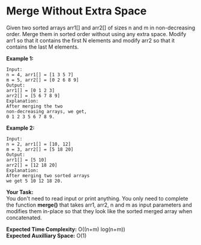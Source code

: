 # Merge Without Extra Space
Given two sorted arrays arr1[] and arr2[] of sizes n and m in non-decreasing order. Merge them in sorted order without using any extra space. Modify arr1 so that it contains the first N elements and modify arr2 so that it contains the last M elements.
 
**Example 1:**
```
Input: 
n = 4, arr1[] = [1 3 5 7] 
m = 5, arr2[] = [0 2 6 8 9]
Output: 
arr1[] = [0 1 2 3]
arr2[] = [5 6 7 8 9]
Explanation:
After merging the two 
non-decreasing arrays, we get, 
0 1 2 3 5 6 7 8 9.
```
**Example 2:**
```
Input: 
n = 2, arr1[] = [10, 12] 
m = 3, arr2[] = [5 18 20]
Output: 
arr1[] = [5 10]
arr2[] = [12 18 20]
Explanation:
After merging two sorted arrays 
we get 5 10 12 18 20.
```

**Your Task:**<br>
You don't need to read input or print anything. You only need to complete the function **merge()** that takes arr1, arr2, n and m as input parameters and modifies them in-place so that they look like the sorted merged array when concatenated.
 

**Expected Time Complexity:**  O((n+m) log(n+m))<br>
**Expected Auxilliary Space:** O(1)
